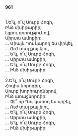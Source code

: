 **961**

\
1.Ե՛կ, ո՜վ Սուրբ Հոգի,\
Ինձ մխիթարիր,\
Լցրու զորությունով,\
Սիրտս ամոքիր:\
 ... Միայն Դու կարող ես փրկել,\
 ... Ուժ տալ քայլելու,\
 ... Ե՛կ, ո՜վ Սուրբ Հոգի,\
 ... Սիրտս ամոքիր,\
 ... Ե՛կ, ո՜վ Սուրբ Հոգի,\
 ... Ինձ մխիթարիր:\
\
2.Ե՛կ, ո՜վ Սուրբ Հոգի,\
Հոգիս նորոգիր,\
Սուրբ խորհուրդներով\
Ինձ առաջնորդիր:\
 ... Չէ՞ որ Դու կարող ես սրբել,\
 ... Ուժ տալ քայլելու,\
 ... Ե՛կ, ո՜վ Սուրբ Հոգի,\
 ... Սիրտս ամոքիր,\
 ... Ե՛կ, ո՜վ Սուրբ Հոգի,\
 ... Ինձ մխիթարիր:
